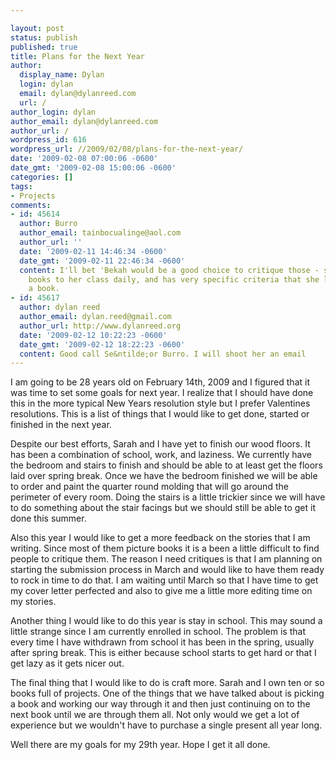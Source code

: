 ```yaml
---

layout: post
status: publish
published: true
title: Plans for the Next Year
author:
  display_name: Dylan
  login: dylan
  email: dylan@dylanreed.com
  url: /
author_login: dylan
author_email: dylan@dylanreed.com
author_url: /
wordpress_id: 616
wordpress_url: //2009/02/08/plans-for-the-next-year/
date: '2009-02-08 07:00:06 -0600'
date_gmt: '2009-02-08 15:00:06 -0600'
categories: []
tags:
- Projects
comments:
- id: 45614
  author: Burro
  author_email: tainbocualinge@aol.com
  author_url: ''
  date: '2009-02-11 14:46:34 -0600'
  date_gmt: '2009-02-11 22:46:34 -0600'
  content: I'll bet 'Bekah would be a good choice to critique those - she reads picture
    books to her class daily, and has very specific criteria that she looks for in
    a book.
- id: 45617
  author: dylan reed
  author_email: dylan.reed@gmail.com
  author_url: http://www.dylanreed.org
  date: '2009-02-12 10:22:23 -0600'
  date_gmt: '2009-02-12 18:22:23 -0600'
  content: Good call Se&ntilde;or Burro. I will shoot her an email
---
```


I am going to be 28 years old on February 14th, 2009 and I figured that it was time to set some goals for next year. I realize that I should have done this in the more typical New Years resolution style but I prefer Valentines resolutions. This is a list of things that I would like to get done, started or finished in the next year.

Despite our best efforts, Sarah and I have yet to finish our wood floors. It has been a combination of school, work, and laziness. We currently have the bedroom and stairs to finish and should be able to at least get the floors laid over spring break. Once we have the bedroom finished we will be able to order and paint the quarter round molding that will go around the perimeter of every room. Doing the stairs is a little trickier since we will have to do something about the stair facings but we should still be able to get it done this summer.

Also this year I would like to get a more feedback on the stories that I am writing. Since most of them picture books it is a been a little difficult to find people to critique them. The reason I need critiques is that I am planning on starting the submission process in March and would like to have them ready to rock in time to do that. I am waiting until March so that I have time to get my cover letter perfected and also to give me a little more editing time on my stories.

Another thing I would like to do this year is stay in school. This may sound a little strange since I am currently enrolled in school. The problem is that every time I have withdrawn from school it has been in the spring, usually after spring break. This is either because school starts to get hard or that I get lazy as it gets nicer out.

The final thing that I would like to do is craft more. Sarah and I own ten or so books full of projects. One of the things that we have talked about is picking a book and working our way through it and then just continuing on to the next book until we are through them all. Not only would we get a lot of experience but we wouldn't have to purchase a single present all year long.

Well there are my goals for my 29th year. Hope I get it all done.
